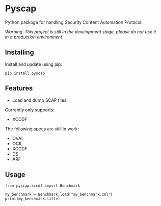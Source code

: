 # Pyscap

Python package for handling Security Content Automation Protocol.

*Warning: This project is still in the development stage, please do not use it in a production environment*

## Installing

Install and update using pip:

    pip install pyscap

## Features

* Load and dump SCAP files.

Currently only supports:

* XCCDF

The following specs are still in work:

* OVAL
* OCIL
* XCCDF
* DS
* ARF

## Usage

    from pyscap.xccdf import Benchmark
    
    my_benchmark = Benchmark.load("my_benchmark.xml")
    print(my_benchmark.title)

